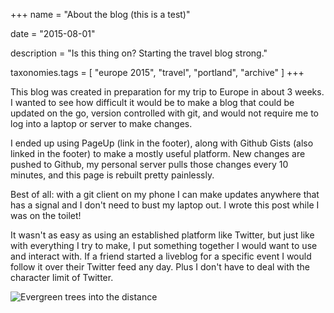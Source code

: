 +++
name = "About the blog (this is a test)"

date = "2015-08-01"

description = "Is this thing on? Starting the travel blog strong."

taxonomies.tags = [
    "europe 2015", "travel", "portland", "archive"
]
+++

This blog was created in preparation for my trip to Europe in about 3 weeks.
I wanted to see how difficult it would be to make a blog that could be updated on the go, version controlled with git, and would not require me to log into a laptop or server to make changes.

I ended up using PageUp (link in the footer), along with Github Gists (also linked in the footer) to make a mostly useful platform.
New changes are pushed to Github, my personal server pulls those changes every 10 minutes, and this page is rebuilt pretty painlessly.

Best of all: with a git client on my phone I can make updates anywhere that has a signal and I don't need to bust my laptop out.
I wrote this post while I was on the toilet!

It wasn't as easy as using an established platform like Twitter, but just like with everything I try to make, I put something together I would want to use and interact with.
If a friend started a liveblog for a specific event I would follow it over their Twitter feed any day.
Plus I don't have to deal with the character limit of Twitter.

![Evergreen trees into the distance](/assets/images/europe-2015/pre-travel-view.png)
